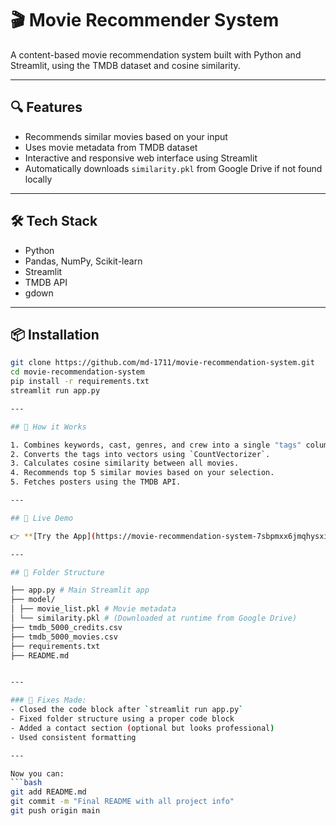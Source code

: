 # 🎬 Movie Recommender System

A content-based movie recommendation system built with Python and Streamlit, using the TMDB dataset and cosine similarity.

---

## 🔍 Features

- Recommends similar movies based on your input
- Uses movie metadata from TMDB dataset
- Interactive and responsive web interface using Streamlit
- Automatically downloads `similarity.pkl` from Google Drive if not found locally

---

## 🛠️ Tech Stack

- Python
- Pandas, NumPy, Scikit-learn
- Streamlit
- TMDB API
- gdown

---

## 📦 Installation

```bash
git clone https://github.com/md-1711/movie-recommendation-system.git
cd movie-recommendation-system
pip install -r requirements.txt
streamlit run app.py

---

## 🧠 How it Works

1. Combines keywords, cast, genres, and crew into a single "tags" column.
2. Converts the tags into vectors using `CountVectorizer`.
3. Calculates cosine similarity between all movies.
4. Recommends top 5 similar movies based on your selection.
5. Fetches posters using the TMDB API.

---

## 📸 Live Demo

👉 **[Try the App](https://movie-recommendation-system-7sbpmxx6jmqhysxiwtdj7s.streamlit.app/)**

---

## 📂 Folder Structure

├── app.py # Main Streamlit app
├── model/
│ ├── movie_list.pkl # Movie metadata
│ └── similarity.pkl # (Downloaded at runtime from Google Drive)
├── tmdb_5000_credits.csv
├── tmdb_5000_movies.csv
├── requirements.txt
├── README.md


---

### 🔧 Fixes Made:
- Closed the code block after `streamlit run app.py`
- Fixed folder structure using a proper code block
- Added a contact section (optional but looks professional)
- Used consistent formatting

---

Now you can:
```bash
git add README.md
git commit -m "Final README with all project info"
git push origin main
